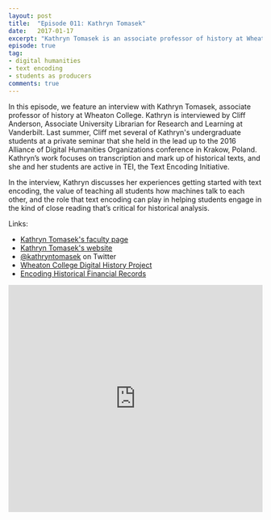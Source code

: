 ```yaml
---
layout: post
title:  "Episode 011: Kathryn Tomasek"
date:   2017-01-17
excerpt: "Kathryn Tomasek is an associate professor of history at Wheaton College."
episode: true
tag:
- digital humanities
- text encoding
- students as producers
comments: true
---
```


In this episode, we feature an interview with Kathryn Tomasek, associate professor of history at Wheaton College. Kathryn is interviewed by Cliff Anderson, Associate University Librarian for Research and Learning at Vanderbilt. Last summer, Cliff met several of Kathryn's undergraduate students at a private seminar that she held in the lead up to the 2016 Alliance of Digital Humanities Organizations conference in Krakow, Poland. Kathryn’s work focuses on transcription and mark up of historical texts, and she and her students are active in TEI, the Text Encoding Initiative. 

In the interview, Kathryn discusses her experiences getting started with text encoding, the value of teaching all students how machines talk to each other, and the role that text encoding can play in helping students engage in the kind of close reading that’s critical for historical analysis.

Links:

* [Kathryn Tomasek's faculty page](http://wheatoncollege.edu/faculty/profiles/kathryn-tomasek/)
* [Kathryn Tomasek's website](http://kathryntomasek.org/)
* [@kathryntomasek](https://twitter.com/kathryntomasek) on Twitter
* [Wheaton College Digital History Project](http://wheatoncollege.edu/digital-history-project/)
* [Encoding Historical Financial Records](http://www.encodinghfrs.org/)

<iframe width="100%" height="450" scrolling="no" frameborder="no" src="https://w.soundcloud.com/player/?url=https%3A//api.soundcloud.com/tracks/302379277%3Fsecret_token%3Ds-V8Juk&amp;auto_play=false&amp;hide_related=false&amp;show_comments=true&amp;show_user=true&amp;show_reposts=false&amp;visual=true"></iframe>
